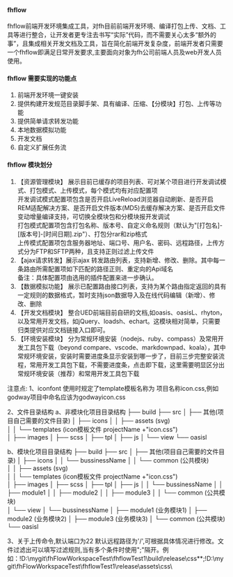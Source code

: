 #### fhflow
fhflow前端开发环境集成工具，对fh目前前端开发环境、编译打包上传、文档、工具等进行整合，让开发者更专注去书写“实际”代码，而不需要关心太多“额外的事”，且集成相关开发文档及工具，旨在简化前端开发复杂度，前端开发者只需要一个fhflow即满足日常开发要求,主要面向对象为fh公司前端人员及web开发人员使用。

#### fhflow 需要实现的功能点

1. 前端开发环境一键安装
2. 提供构建开发规范目录脚手架、具有编译、压缩、【分模块】打包、上传等功能
3. 提供简单请求转发功能
4. 本地数据模拟功能
5. 开发文档
6. 自定义扩展任务流

#### fhflow 模块划分
1. 【资源管理模块】 展示目前已缓存的项目列表、可对某个项目进行开发调试模式、打包模式、上传模式，每个模式均有对应配置项  
开发调试模式配置项包含是否开启LiveReload浏览器自动刷新、是否开启REM适配解决方案、是否开启文件版本(MD5)去缓存解决方案、是否开启文件变动增量编译支持，可切换全模块包和分模块报开发调试    
打包模式配置项包含打包名称、版本号、自定义命名规则（默认为"[打包名]-[版本号]-[时间日期].zip"）、打包分rar和zip格式  
上传模式配置项包含服务器地址、端口号、用户名、密码、远程路径，上传方式分为FTP和SFTP两种，且支持正则过滤上传文件  
2. 【ajax请求转发】展示ajax 转发路由列表，支持新增、修改、删除。其中每一条路由所需配置项如下匹配的路径正则、重定向的Api域名  
备注：具体配置项由选用的插件配置来进一步确认。
3. 【数据模拟功能】 展示已配置路由接口列表，支持为某个路由指定返回的具有一定规则的数据格式，暂时支持json数据导入及在线代码编辑（新增）、修改、删除
4. 【开发文档模块】 整合UED前端目前自研的文档,如oasis、oasisL、rhyton，以及常用开发文档，如jQuery、loadsh、echart。这模块相对简单，只需要归类提供对应文档链接入口即可。
5. 【环境安装模块】 分为常规环境安装（nodejs、ruby、compass）及常用开发工具包下载（beyond compare、vscode、markdownpad、koala），其中常规环境安装，安装时需要进度条显示安装到哪一步了，目前三步完整安装流程，常用开发工具包下载，不需要进度条，点击即下载，这里需要明显区分出常规环境安装（推荐）和常用开发工具包下载




注意点: 
1、iconfont 使用时规定了template模板名称为  项目名称icon.css,例如 godway项目中命名应该为godwayicon.css

2、文件目录结构
a、非模块化项目目录结构
    ├── build
    ├── src
    │   ├── 其他(项目自己需要的文件目录)
    │   ├── icons
    │   │   ├── assets  (svg)  
    │   │   └── templates  (icon模板文件 projectName +"icon.css")  
    │   ├── images
    │   ├── scss
    │   ├── tpl
    │   ├── js
    │   └── view
    └── oasisl


b、模块化项目目录结构
    ├── build
    ├── src
    │   ├── 其他(项目自己需要的文件目录)
    │   ├── icons
    │   │    └── bussinessName
    │   │        └── common  (公共模块)  
    │   │           ├── assets  (svg)  
    │   │           └── templates  (icon模板文件 projectName +"icon.css")  
    │   ├── images
    │   ├── scss
    │   ├── tpl
    │   ├── js
    │   │    └── bussinessName
    │   │        ├── module1
    │   │        ├── module2
    │   │        ├── module3
    │   │        └── common  (公共模块)      
    │   └── view
    │       └── bussinessName
    │           ├── module1  (业务模块1)
    │           ├── module2  (业务模块2)
    │           ├── module3  (业务模块3)
    │           └── common   (公共模块)
    └── oasisl

3、关于上传命令,默认端口为22 默认远程路径为'/',可根据具体情况进行修改。文件过滤出可以填写过滤规则,当有多个条件时使用";"隔开。例如：!D:\mygit\fhFlowWorkspaceTest\fhflowTest1\build\release\css\**;!D:\mygit\fhFlowWorkspaceTest\fhflowTest1\release\assets\css\
